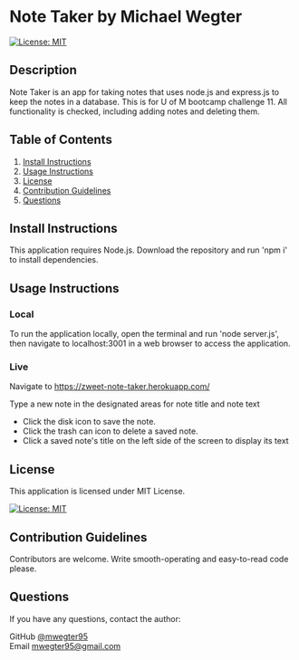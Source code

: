 # Note Taker by Michael Wegter

[![License: MIT](https://img.shields.io/badge/License-MIT-yellow.svg)](https://opensource.org/licenses/MIT)
    
## Description

Note Taker is an app for taking notes that uses node.js and express.js to keep the notes in a database. This is for U of M bootcamp challenge 11. All functionality is checked, including adding notes and deleting them.
      
## Table of Contents
1. [Install Instructions](#install-instructions)
2. [Usage Instructions](#usage-instructions)
3. [License](#license)
4. [Contribution Guidelines](#contribution-guidelines)
5. [Questions](#questions)

## Install Instructions

This application requires Node.js. Download the repository and run 'npm i' to install dependencies.
  
## Usage Instructions

### Local
To run the application locally, open the terminal and run 'node server.js', then navigate to localhost:3001 in a web browser to access the application.

### Live
Navigate to https://zweet-note-taker.herokuapp.com/

Type a new note in the designated areas for note title and note text
* Click the disk icon to save the note. 
* Click the trash can icon to delete a saved note.
* Click a saved note's title on the left side of the screen to display its text

## License
  
This application is licensed under MIT License.
     
[![License: MIT](https://img.shields.io/badge/License-MIT-yellow.svg)](https://opensource.org/licenses/MIT)
    

## Contribution Guidelines

Contributors are welcome. Write smooth-operating and easy-to-read code please.



## Questions

If you have any questions, contact the author:  

GitHub [@mwegter95](https://github.com/mwegter95)  
Email [mwegter95@gmail.com](mailto:mwegter95@gmail.com)